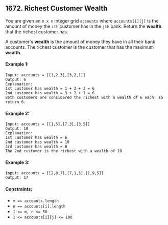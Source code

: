 ## 1672. Richest Customer Wealth
You are given an `m x n` integer grid `accounts` where `accounts[i][j]` is the amount of money the `ith` customer has in the `jth` bank. Return the __wealth__ that the richest customer has.

A customer's __wealth__ is the amount of money they have in all their bank accounts. The richest customer is the customer that has the maximum __wealth__.

#### Example 1:
```
Input: accounts = [[1,2,3],[3,2,1]]
Output: 6
Explanation:
1st customer has wealth = 1 + 2 + 3 = 6
2nd customer has wealth = 3 + 2 + 1 = 6
Both customers are considered the richest with a wealth of 6 each, so return 6.
```
#### Example 2:
```
Input: accounts = [[1,5],[7,3],[3,5]]
Output: 10
Explanation: 
1st customer has wealth = 6
2nd customer has wealth = 10 
3rd customer has wealth = 8
The 2nd customer is the richest with a wealth of 10.
```
#### Example 3:
```
Input: accounts = [[2,8,7],[7,1,3],[1,9,5]]
Output: 17
```
#### Constraints:
- `m == accounts.length`
- `n == accounts[i].length`
- `1 <= m, n <= 50`
- `1 <= accounts[i][j] <= 100`
